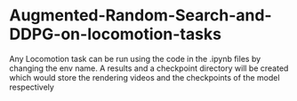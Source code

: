 # Augmented-Random-Search-and-DDPG-on-locomotion-tasks
Any Locomotion task can be run using the code in the .ipynb files by changing the env name. A results and a checkpoint directory will be created which would store the rendering videos and the checkpoints of the model respectively
